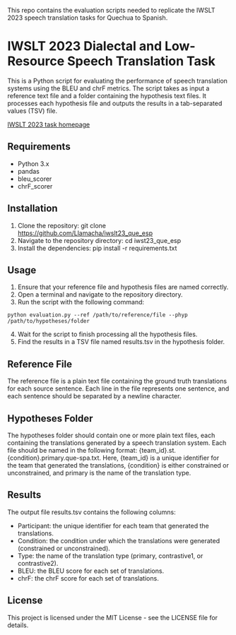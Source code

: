 This repo contains the evaluation scripts needed to replicate the IWSLT 2023 speech translation tasks for Quechua to Spanish.

# IWSLT 2023 Dialectal and Low-Resource Speech Translation Task 

This is a Python script for evaluating the performance of speech translation systems using the BLEU and chrF metrics. The script takes as input a reference text file and a folder containing the hypothesis text files. It processes each hypothesis file and outputs the results in a tab-separated values (TSV) file.


<a href="https://iwslt.org/2023/low-resource">IWSLT 2023 task homepage</a>


## Requirements

- Python 3.x
- pandas
- bleu_scorer
- chrF_scorer

## Installation

1. Clone the repository: git clone https://github.com/Llamacha/iwslt23_que_esp
2. Navigate to the repository directory: cd iwst23_que_esp
3. Install the dependencies: pip install -r requirements.txt

## Usage

1. Ensure that your reference file and hypothesis files are named correctly.
2. Open a terminal and navigate to the repository directory.
3. Run the script with the following command:

```
python evaluation.py --ref /path/to/reference/file --phyp /path/to/hypotheses/folder
```

4. Wait for the script to finish processing all the hypothesis files.
5. Find the results in a TSV file named results.tsv in the hypothesis folder.


## Reference File

The reference file is a plain text file containing the ground truth translations for each source sentence. Each line in the file represents one sentence, and each sentence should be separated by a newline character.

## Hypotheses Folder

The hypotheses folder should contain one or more plain text files, each containing the translations generated by a speech translation system. Each file should be named in the following format: {team_id}.st.{condition}.primary.que-spa.txt. Here, {team_id} is a unique identifier for the team that generated the translations, {condition} is either constrained or unconstrained, and primary is the name of the translation type.

## Results

The output file results.tsv contains the following columns:

- Participant: the unique identifier for each team that generated the translations.
- Condition: the condition under which the translations were generated (constrained or unconstrained).
- Type: the name of the translation type (primary, contrastive1, or contrastive2).
- BLEU: the BLEU score for each set of translations.
- chrF: the chrF score for each set of translations. 

## License

This project is licensed under the MIT License - see the LICENSE file for details.
